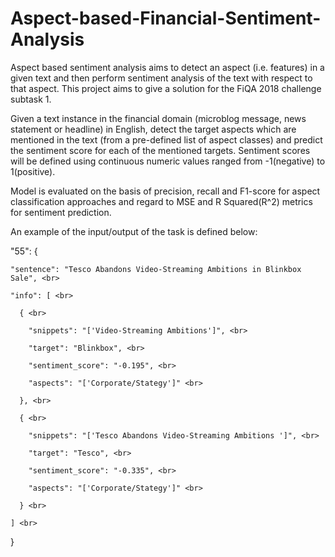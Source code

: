 # Aspect-based-Financial-Sentiment-Analysis
Aspect based sentiment analysis aims to detect an aspect (i.e. features) in a given text and then perform sentiment analysis of the text with respect to that aspect. This project aims to give a solution for the FiQA 2018 challenge subtask 1. <br>

Given a text instance in the financial domain (microblog message, news statement or headline) in English, detect the target aspects which are mentioned in the text (from a pre-defined list of aspect classes) and predict the sentiment score for each of the mentioned targets. Sentiment scores will be defined using continuous numeric values ranged from -1(negative) to 1(positive). <br>

Model is evaluated on the basis of precision, recall and F1-score for aspect classification approaches and regard to MSE and R Squared(R^2) metrics for sentiment prediction. <br>

An example of the input/output of the task is defined below: <br>

"55": { <br>

    "sentence": "Tesco Abandons Video-Streaming Ambitions in Blinkbox Sale", <br>

    "info": [ <br>

      { <br>

        "snippets": "['Video-Streaming Ambitions']", <br>

        "target": "Blinkbox", <br>

        "sentiment_score": "-0.195", <br>

        "aspects": "['Corporate/Stategy']" <br>

      }, <br>

      { <br>

        "snippets": "['Tesco Abandons Video-Streaming Ambitions ']", <br>

        "target": "Tesco", <br>

        "sentiment_score": "-0.335", <br>

        "aspects": "['Corporate/Stategy']" <br>

      } <br>

    ] <br>

  } <br>
